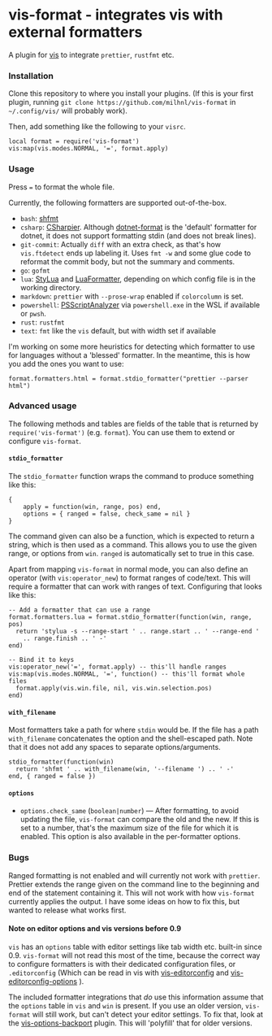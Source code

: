 # vis-format - integrates vis with external formatters

A plugin for [vis](https://github.com/martanne/vis) to integrate `prettier`,
`rustfmt` etc.

### Installation

Clone this repository to where you install your plugins. (If this is your first
plugin, running `git clone https://github.com/milhnl/vis-format` in
`~/.config/vis/` will probably work).

Then, add something like the following to your `visrc`.

    local format = require('vis-format')
    vis:map(vis.modes.NORMAL, '=', format.apply)

### Usage

Press `=` to format the whole file.

Currently, the following formatters are supported out-of-the-box.

- `bash`: [shfmt](https://github.com/mvdan/sh)
- `csharp`: [CSharpier](https://csharpier.com/). Although
  [dotnet-format](https://github.com/dotnet/format) is the 'default' formatter
  for dotnet, it does not support formatting stdin (and does not break lines).
- `git-commit`: Actually `diff` with an extra check, as that's how
  `vis.ftdetect` ends up labeling it. Uses `fmt -w` and some glue code to
  reformat the commit body, but not the summary and comments.
- `go`: `gofmt`
- `lua`: [StyLua](https://github.com/JohnnyMorganz/StyLua) and
  [LuaFormatter](https://github.com/Koihik/LuaFormatter), depending on which
  config file is in the working directory.
- `markdown`: `prettier` with `--prose-wrap` enabled if `colorcolumn` is set.
- `powershell`:
  [PSScriptAnalyzer](https://learn.microsoft.com/en-gb/powershell/utility-modules/psscriptanalyzer/overview?view=ps-modules#installing-psscriptanalyzer)
  via `powershell.exe` in the WSL if available or `pwsh`.
- `rust`: `rustfmt`
- `text`: `fmt` like the `vis` default, but with width set if available

I'm working on some more heuristics for detecting which formatter to use for
languages without a 'blessed' formatter. In the meantime, this is how you add
the ones you want to use:

    format.formatters.html = format.stdio_formatter("prettier --parser html")

### Advanced usage

The following methods and tables are fields of the table that is returned by
`require('vis-format')` (e.g. `format`). You can use them to extend or
configure `vis-format`.

#### `stdio_formatter`

The `stdio_formatter` function wraps the command to produce something like
this:

    {
        apply = function(win, range, pos) end,
        options = { ranged = false, check_same = nil }
    }

The command given can also be a function, which is expected to return a string,
which is then used as a command. This allows you to use the given range, or
options from `win`. `ranged` is automatically set to true in this case.

Apart from mapping `vis-format` in normal mode, you can also define an operator
(with `vis:operator_new`) to format ranges of code/text. This will require a
formatter that can work with ranges of text. Configuring that looks like this:

    -- Add a formatter that can use a range
    format.formatters.lua = format.stdio_formatter(function(win, range, pos)
      return 'stylua -s --range-start ' .. range.start .. ' --range-end '
        .. range.finish .. ' -'
    end)

    -- Bind it to keys
    vis:operator_new('=', format.apply) -- this'll handle ranges
    vis:map(vis.modes.NORMAL, '=', function() -- this'll format whole files
      format.apply(vis.win.file, nil, vis.win.selection.pos)
    end)

#### `with_filename`

Most formatters take a path for where `stdin` would be. If the file has a path
`with_filename` concatenates the option and the shell-escaped path. Note that
it does not add any spaces to separate options/arguments.

    stdio_formatter(function(win)
      return 'shfmt ' .. with_filename(win, '--filename ') .. ' -'
    end, { ranged = false })

#### `options`

- `options.check_same` (`boolean|number`) — After formatting, to avoid updating
  the file, `vis-format` can compare the old and the new. If this is set to a
  number, that's the maximum size of the file for which it is enabled. This
  option is also available in the per-formatter options.

### Bugs

Ranged formatting is not enabled and will currently not work with `prettier`.
Prettier extends the range given on the command line to the beginning and end
of the statement containing it. This will not work with how `vis-format`
currently applies the output. I have some ideas on how to fix this, but wanted
to release what works first.

#### Note on editor options and vis versions before 0.9

`vis` has an `options` table with editor settings like tab width etc. built-in
since 0.9. `vis-format` will not read this most of the time, because the
correct way to configure formatters is with their dedicated configuration
files, or `.editorconfig` (Which can be read in vis with
[vis-editorconfig](https://github.com/seifferth/vis-editorconfig) and
[vis-editorconfig-options](https://github.com/milhnl/vis-editorconfig-options)
).

The included formatter integrations that _do_ use this information assume that
the `options` table in `vis` and `win` is present. If you use an older version,
`vis-format` will still work, but can't detect your editor settings. To fix
that, look at the
[vis-options-backport](https://github.com/milhnl/vis-options-backport) plugin.
This will 'polyfill' that for older versions.
